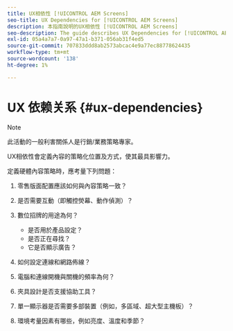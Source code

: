 ```yaml
---
title: UX相依性 [!UICONTROL AEM Screens]
seo-title: UX Dependencies for [!UICONTROL AEM Screens]
description: 本指南說明的UX相依性 [!UICONTROL AEM Screens]
seo-description: The guide describes UX Dependencies for [!UICONTROL AEM Screens]
exl-id: 05a4a7a7-0a97-47a1-b371-056ab31f4ed5
source-git-commit: 707833ddd8ab2573abcac4e9a77ec88778624435
workflow-type: tm+mt
source-wordcount: '138'
ht-degree: 1%

---
```


# UX 依赖关系 {#ux-dependencies}

>[!NOTE]
>
>此活動的一般利害關係人是行銷/業務策略專家。

UX相依性會定義內容的策略化位置及方式，使其最具影響力。

定義硬體內容策略時，應考量下列問題：

1. 零售版面配置應該如何與內容策略一致？

1. 是否需要互動（即觸控熒幕、動作偵測）？

1. 數位招牌的用途為何？

   * 是否用於產品設定？
   * 是否正在尋找？
   * 它是否顯示廣告？

1. 如何設定連線和網路佈線？

1. 電腦和連線開機與關機的頻率為何？

1. 夾具設計是否支援協助工具？

1. 單一顯示器是否需要多部裝置（例如，多區域、超大型主機板）？

1. 環境考量因素有哪些，例如亮度、溫度和季節？
